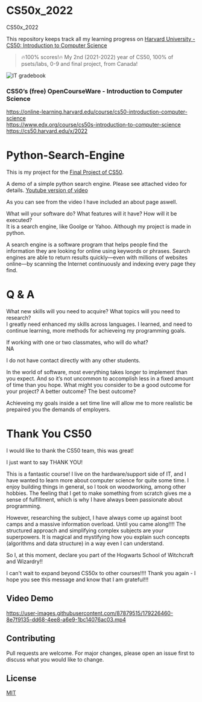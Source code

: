 # CS50x_2022
CS50x_2022

This repository keeps track all my learning progress on [Harvard University - CS50: Introduction to Computer Science](https://cs50.harvard.edu/x/2022/)
> 🔥100% scores!🔥 My 2nd (2021-2022) year of CS50, 100% of psets/labs, 0-9 and final project, from Canada!

![IT gradebook](https://i.imgur.com/RjHwSQr.png)

### CS50’s (free) OpenCourseWare - Introduction to Computer Science
https://online-learning.harvard.edu/course/cs50-introduction-computer-science \
https://www.edx.org/course/cs50s-introduction-to-computer-science \
https://cs50.harvard.edu/x/2022 

# Python-Search-Engine

This is my project for the [Final Project of CS50](https://cs50.harvard.edu/x/2022/).

A demo of a simple python search engine.
Please see attached video for details.
[Youtube version of video](https://youtu.be/r6RtSmp64bI)

As you can see from the video I have included an about page aswell.

What will your software do? What features will it have? How will it be executed? \
It is a search engine, like Goolge or Yahoo. Although my project is made in python.

A search engine is a software program that helps people find the information they are looking for online using keywords or phrases.
Search engines are able to return results quickly—even with millions of websites online—by scanning the Internet continuously and indexing every page they find.

# Q & A

What new skills will you need to acquire? What topics will you need to research? \
I greatly need enhanced my skills across languages. I learned, and need to continue learning, more methods for achieveing my programming goals.

If working with one or two classmates, who will do what? \
NA

I do not have contact directly with any other students.

In the world of software, most everything takes longer to implement than you expect. And so it’s not uncommon to accomplish less in a fixed amount of time than you hope. What might you consider to be a good outcome for your project? A better outcome? The best outcome?

Achieveing my goals inside a set time line will allow me to more realistic be prepaired you the demands of employers.

# Thank You CS50

I would like to thank the CS50 team, this was great!

I just want to say THANK YOU! 

This is a fantastic course! I live on the hardware/support side of IT, and I have wanted to learn more about computer science for quite some time.
I enjoy building things in general, so I took on woodworking, among other hobbies. The feeling that I get to make something from scratch gives me a sense of fulfillment, which is why I have always been passionate about programming.

However, researching the subject, I have always come up against boot camps and a massive information overload. Until you came along!!!!
The structured approach and simplifying complex subjects are your superpowers. It is magical and mystifying how you explain such concepts (algorithms and data structure) in a way even I can understand.



So I, at this moment, declare you part of the Hogwarts School of Witchcraft and Wizardry!!



I can't wait to expand beyond CS50x to other courses!!!! Thank you again - I hope you see this message and know that I am grateful!!!

## Video Demo


https://user-images.githubusercontent.com/87879515/179226460-8e7f9135-dd68-4ee8-a6e9-1bc14076ac03.mp4






## Contributing
Pull requests are welcome. For major changes, please open an issue first to discuss what you would like to change.


## License
[MIT](https://choosealicense.com/licenses/mit/)
